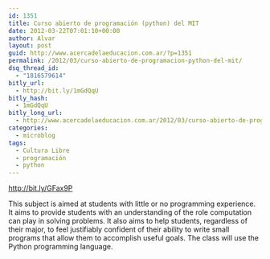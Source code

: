 ```yaml
---
id: 1351
title: Curso abierto de programación (python) del MIT
date: 2012-03-22T07:01:10+00:00
author: Alvar
layout: post
guid: http://www.acercadelaeducacion.com.ar/?p=1351
permalink: /2012/03/curso-abierto-de-programacion-python-del-mit/
dsq_thread_id:
  - "1816579614"
bitly_url:
  - http://bit.ly/1mGdQqU
bitly_hash:
  - 1mGdQqU
bitly_long_url:
  - http://www.acercadelaeducacion.com.ar/2012/03/curso-abierto-de-programacion-python-del-mit/
categories:
  - microblog
tags:
  - Cultura Libre
  - programación
  - python
---
```

<a href="http://bit.ly/GFax9P"> http://bit.ly/GFax9P</a>

This subject is aimed at students with little or no programming experience. It aims to provide students with an understanding of the role computation can play in solving problems. It also aims to help students, regardless of their major, to feel justifiably confident of their ability to write small programs that allow them to accomplish useful goals. The class will use the Python programming language.